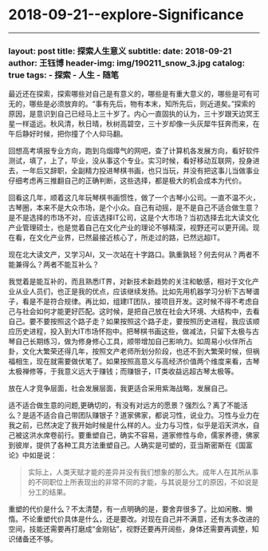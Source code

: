 # 2018-09-21--explore-Significance

***

### layout: post title: 探索人生意义 subtitle: date: 2018-09-21 author: 王钰博 header-img: img/190211\_snow\_3.jpg catalog: true tags: - 探索 - 人生 - 随笔

最近还在探索，探索哪些对自己是有意义的，哪些是有重大意义的，哪些是可有可无的，哪些是必须放弃的。“事有先后，物有本末，知所先后，则近道矣。”探索的原因，是意识到自己已经马上三十岁了。内心一直固执的认为，三十岁跟天边冥王星一样遥远。秋风清，秋日晴，秋树高碧空，三十岁却像一头灰犀牛狂奔而来，在午后静好时候，把你撞了个人仰马翻。

回想高考填报专业方向，跑到乌烟瘴气的网吧，查了计算机各发展方向，看好软件测试，填了，上了，毕业，没从事这个专业。实习时候，看好移动互联网，投身进去，一年后又辞职，全副精力投进琴棋书画，也只当玩，并没有把这事儿当做事业仔细考虑再三推翻自己的正确判断，这些选择，都是极大的机会成本为代价。

回看这几年，顺着这几年玩琴棋书画惯性，做了一个古琴小公司。一直不温不火，古琴圈，本来不是大众市场，是个小众。自己有动摇，是不是自己不适合做生意？是不是选择的市场不对，应该选择IT公司，这是个大市场？当初选择去北大读文化产业管理硕士，也是觉着自己在文化产业的理论不够精深，视野还可以更开阔。现在看，在文化产业界，已然最接近核心了，所走过的路，已然远超IT。

现在北大读文产，又学习AI，又一次站在十字路口。孰重孰轻？何去何从？两者不能兼得么？两者不能互补么？

我觉着是能互补的，而且熟悉IT界，对新技术新趋势的关注和敏感，相对于文化产业从业人员们，也正是我的优点，应该继续发扬。比如先用机器学习分析下古琴谱子，看是不是符合规律。再比如，组建IT团队，接项目开发。这时候不得不考虑自己与社会如何才能更好匹配。这时候，是把自己放在社会大环境、大结构中，去看自己。要不要按照这个路子走？如果按照这个路子走，要按照历史进程，我应该顺应历史进程，投入到大IT市场怀抱中。把琴棋书画这些，做减法，只留下太极与古琴自己长期练习，做为修身修心工具，顺带增加自己影响力。如周易小伙伴所占卦，文化大繁荣还得几年，按照文产老师所划分阶段，也还不到大繁荣时候，但祸福相生，现在就需要做伏笔了。如果按照高意义与高经济价值两个维度来看，古琴太极禅修等，于我意义远大于赚钱；而赚银子，IT类收益远超古琴太极等。

放在人才竞争层面，社会发展层面，我更适合采用紫海战略，发展自己。

适不适合做生意的问题,更确切的，有没有对远方的愿景？强烈么？离了不能活么？是适不适合自己带团队赚银子？道家佛家，都说习性，说业力。习性与业力在我之前，已然决定了我开始时候是什么样的人。业力与习性，似乎是滔天洪水，自己被这洪水席卷前行。要重塑自己，确实不容易，道家修性与命，儒家养德，佛家到彼岸，提供了各种工具方法重塑自己。人确实是可塑的，亚当斯密斯在《国富论》中如是说：

> 实际上，人类天赋才能的差异并没有我们想象的那么大。成年人在其所从事的不同职位上所表现出的非常不同的才能，与其说是分工的原因，不如说是分工的结果。

重塑的代价是什么？不太清楚，有一点明确的是，要舍弃很多了。比如闲散、懒惰。不论重塑代价具体是什么，还是要改。对现在自己并不满意，还有太多改进的空间，技能还需要再打磨成“金刚钻”，视野还要再开阔些，身体还需要再调整，知识储备还不够。

